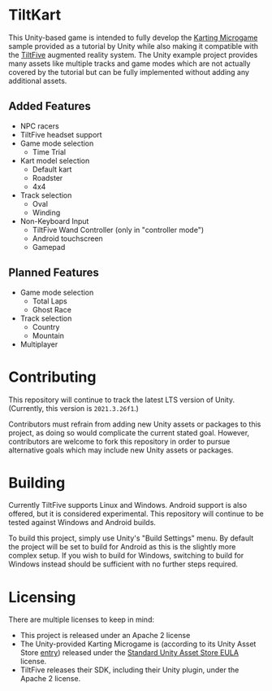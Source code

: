 # TiltKart

This Unity-based game is intended to fully develop the [Karting Microgame](https://learn.unity.com/project/karting-template) sample provided as a tutorial by Unity while also making it compatible with the [TiltFive](https://www.tiltfive.com/) augmented reality system. The Unity example project provides many assets like multiple tracks and game modes which are not actually covered by the tutorial but can be fully implemented without adding any additional assets.

## Added Features
- NPC racers
- TiltFive headset support
- Game mode selection
   - Time Trial
- Kart model selection
   - Default kart
   - Roadster
   - 4x4
- Track selection
   - Oval
   - Winding
- Non-Keyboard Input
   - TiltFive Wand Controller (only in "controller mode")
   - Android touchscreen
   - Gamepad

## Planned Features
- Game mode selection
   - Total Laps
   - Ghost Race
- Track selection
   - Country
   - Mountain
- Multiplayer

# Contributing

This repository will continue to track the latest LTS version of Unity. (Currently, this version is `2021.3.26f1`.)

Contributors must refrain from adding new Unity assets or packages to this project, as doing so would complicate the current stated goal. However, contributors are welcome to fork this repository in order to pursue alternative goals which may include new Unity assets or packages.

# Building
Currently TiltFive supports Linux and Windows. Android support is also offered, but it is considered experimental. This repository will continue to be tested against Windows and Android builds.

To build this project, simply use Unity's "Build Settings" menu. By default the project will be set to build for Android as this is the slightly more complex setup. If you wish to build for Windows, switching to build for Windows instead should be sufficient with no further steps required.

# Licensing
There are multiple licenses to keep in mind:
- This project is released under an Apache 2 license
- The Unity-provided Karting Microgame is (according to its Unity Asset Store [entry](https://assetstore.unity.com/packages/3d/vehicles/karting-microgame-urp-150956)) released under the [Standard Unity Asset Store EULA](https://unity.com/legal/as-terms) license.
- TiltFive releases their SDK, including their Unity plugin, under the Apache 2 license.
